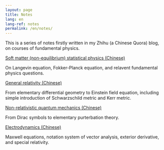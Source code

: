 ```yaml
---
layout: page
title: Notes
lang: en
lang-ref: notes
permalink: /en/notes/
---
```


This is a series of notes firstly written in my Zhihu (a Chinese Quora) blog, on courses of fundamental physics.

[Soft matter (non-equilibrium) statistical physics (Chinese)]({{site.url}}/assets/soft_matter.pdf)

On Langevin equation, Fokker-Planck equation, and relavent fundamental physics questions.

[General relativity (Chinese)]({{site.url}}/assets/general_relativity.pdf)

From elementary differential geometry to Einstein field equation, including simple introduction of Schwarzschild metric and Kerr metric.

[Non-relativistic quantum mechanics (Chinese)]({{site.url}}/assets/quantum_mechanics.pdf)

From Dirac symbols to elementary purterbation theory.

[Electrodynamics (Chinese)]({{site.url}}/assets/electrodynamics.pdf)

Maxwell equations, notation system of vector analysis, exterior derivative, and special relativity.